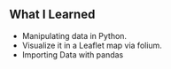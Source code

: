 ## What I Learned

* Manipulating data in Python.
* Visualize it in a Leaflet map via folium.
* Importing Data with pandas




